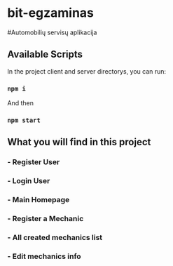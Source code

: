 # bit-egzaminas

#Automobilių servisų aplikacija

## Available Scripts

In the project client and server directorys, you can run:

### `npm i`

And then

### `npm start`

## What you will find in this project

### - Register User
### - Login User
### - Main Homepage
### - Register a Mechanic
### - All created mechanics list
### - Edit mechanics info


